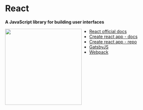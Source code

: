 # React
**A JavaScript library for building user interfaces**

<img style="float: left; margin-right: 25px" src="https://octodex.github.com/images/stormtroopocat.jpg" width="250">

* [React official docs](https://reactjs.org/)
* [Create react app - docs](https://reactjs.org/docs/create-a-new-react-app.html)
* [Create react app - repo](https://github.com/facebook/create-react-app)
* [GatsbyJS](https://www.gatsbyjs.org/)
* [Webpack](https://webpack.js.org/)
